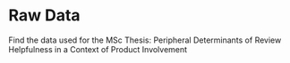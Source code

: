 # Raw Data

Find the data used for the MSc Thesis: Peripheral Determinants of Review Helpfulness in a Context of Product Involvement
